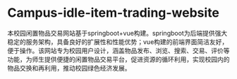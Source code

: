 # Campus-idle-item-trading-website
本校园闲置物品交易网站基于springboot+vue构建。springboot为后端提供强大稳定的服务架构，具备良好的扩展性和性能优势；vue构建的前端界面简洁友好，便于操作。该网站专为校园用户设计，涵盖物品发布、浏览、搜索、交易、评价等功能，为师生提供便捷的闲置物品交易平台，促进资源的循环利用，实现校园内的物品交换和再利用，推动校园绿色经济发展。
